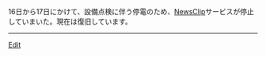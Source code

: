 ---
---


16日から17日にかけて、設備点検に伴う停電のため、[NewsClip](/NewsClip)サービスが停止していまいた。現在は復旧しています。



----
[Edit](https://github.com/vitroid/vitroid.github.io/edit/master/MD/NewsClip_2004-10-18.md)
